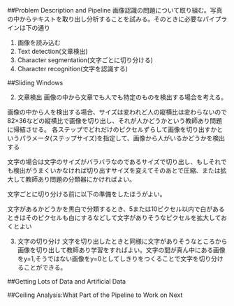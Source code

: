 ##Problem Description and Pipeline
画像認識の問題について取り組む。写真の中からテキストを取り出し分析することを試みる。そのときに必要なパイプラインは下の通り

1. 画像を読み込む
2. Text detection(文章検出)
3. Character segmentation(文字ごとに切り分ける)
4. Character recognition(文字を認識する)

##Sliding Windows

2. 文章検出
画像の中から文章でも人でも特定のものを検出する場合を考える。

画像の中から人を検出する場合、サイズは変われど人の縦横比は変わらないので82×36などの縦横比で画像を切り出し、それが人かどうかという教師あり問題に帰結させる。
各ステップでどれだけのピクセルずらして画像を切り出すかというパラメータ(ステップサイズ)を指定して、画像から人がいるかどうかを検出する

文字の場合は文字のサイズがバラバラなのであるサイズで切り出し、もしそれでも検出がうまくいかなければ切り出すサイズを変えてそのあとで圧縮、または拡大して教師あり問題の分類器にかければよい。

文字ごとに切り分ける前に以下の準備をしたほうがよい。

文字があるかどうかを黒白で分類するとき、5または10ピクセル以内で白があるときはそのピクセルも白にするなどして文字がありそうなピクセルを拡大しておくとよい

3. 文字の切り分け
文字を切り出したときと同様に文字がありそうなところから画像を切り出して教師あり学習をすればよい。文字の間が真ん中にある画像をy=1,そうではない画像をy=0としてしきりをつくることで文字を切り分けることができる。

##Getting Lots of Data and Artificial Data


##Ceiling Analysis:What Part of the Pipeline to Work on Next


